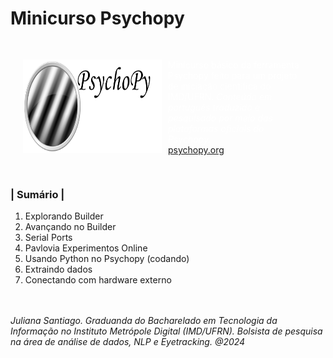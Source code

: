 # Minicurso Psychopy

<!DOCTYPE html>
<html>
<head>
    <title>Minicurso Psychopy</title>
    <style>
        .container {
            display: flex;
            align-items: center;
            justify-content: space-between;
            padding: 20px;
        }
        .logo-container {
            flex: 1;
            text-align: center;
        }
        .logo-container img {
            height: 150px;
            max-width: 100%;
        }
        .info-container {
            flex: 1;
            padding: 10px;
        }
        .info-container p {
            margin: 0;
            color: white;
        }
    </style>
</head>
<body>
    <div class="container">
        <div class="logo-container">
            <img src="meta-data/psychopyLogoType_h480.png" alt="PsychoPy Logo">
        </div>
        <div class="info-container">
            <p> Minicurso básico da ferramenta Psychopy feito para um projeto de iniciação científica do IMD/UFRN. <i> Conteúdo em português traduzido e pesquisado por meio das plataformas oficiais do Psychopy. </i> <a href="https://www.psychopy.org/"> <p>psychopy.org</p></a></p>
        </div>
    </div>
    <div>
        <h3>| Sumário |</h3>
        <ol>
            <li> Explorando Builder </li>
            <li> Avançando no Builder</li>
            <li> Serial Ports</li>
            <li> Pavlovia Experimentos Online</li>
            <li> Usando Python no Psychopy (codando)</li>
            <li> Extraindo dados</li>
            <li> Conectando com hardware externo</li>
        </ol>
    </div>
    <br>
    <br>
    <div>
        <i>Juliana Santiago. Graduanda do Bacharelado em Tecnologia da Informação no Instituto Metrópole Digital (IMD/UFRN). Bolsista de pesquisa na área de análise de dados, NLP e Eyetracking. @2024</i>
    </div>
</body>
</html>
